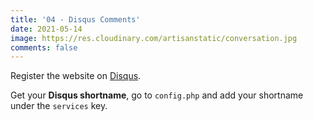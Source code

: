 ```yaml
---
title: '04 - Disqus Comments'
date: 2021-05-14
image: https://res.cloudinary.com/artisanstatic/conversation.jpg
comments: false
---
```

Register the website on [Disqus](https://disqus.com/profile/signup).

Get your **Disqus shortname**, go to `config.php` and add your shortname under the `services` key.
